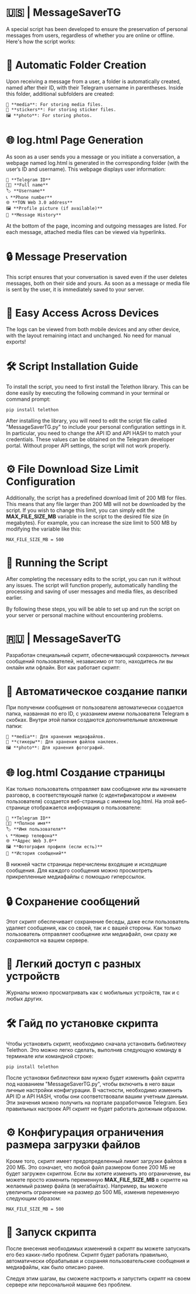 # 🇺🇸 | MessageSaverTG

A special script has been developed to ensure the preservation of personal messages from users, regardless of whether you are online or offline. Here's how the script works:

# 📂 Automatic Folder Creation

Upon receiving a message from a user, a folder is automatically created, named after their ID, with their Telegram username in parentheses. Inside this folder, additional subfolders are created:

    📸 **media**: For storing media files.
    💬 **stickers**: For storing sticker files.
    🖼️ **photo**: For storing photos.

# 🌐 log.html Page Generation

As soon as a user sends you a message or you initiate a conversation, a webpage named log.html is generated in the corresponding folder (with the user’s ID and username). This webpage displays user information:

    📱 **Telegram ID**
    🧑‍💼 **Full name**
    🏷️ **Username**
    📞 **Phone number**
    🌐 **TON Web 3.0 address**
    🖼️ **Profile picture (if available)**
    💬 **Message History**

At the bottom of the page, incoming and outgoing messages are listed. For each message, attached media files can be viewed via hyperlinks.

# 🔒 Message Preservation

This script ensures that your conversation is saved even if the user deletes messages, both on their side and yours. As soon as a message or media file is sent by the user, it is immediately saved to your server.

# 📱 Easy Access Across Devices

The logs can be viewed from both mobile devices and any other device, with the layout remaining intact and unchanged. No need for manual exports!

# 🛠️ Script Installation Guide

To install the script, you need to first install the Telethon library. This can be done easily by executing the following command in your terminal or command prompt:

    pip install telethon

After installing the library, you will need to edit the script file called "MessageSaverTG.py" to include your personal configuration settings in it. In particular, you need to change the API ID and API HASH to match your credentials. These values can be obtained on the Telegram developer portal. Without proper API settings, the script will not work properly.

# ⚙️ File Download Size Limit Configuration

Additionally, the script has a predefined download limit of 200 MB for files. This means that any file larger than 200 MB will not be downloaded by the script. If you wish to change this limit, you can simply edit the **MAX_FILE_SIZE_MB** variable in the script to the desired file size (in megabytes). For example, you can increase the size limit to 500 MB by modifying the variable like this:

    MAX_FILE_SIZE_MB = 500

# 🚀 Running the Script

After completing the necessary edits to the script, you can run it without any issues. The script will function properly, automatically handling the processing and saving of user messages and media files, as described earlier.

By following these steps, you will be able to set up and run the script on your server or personal machine without encountering problems.

# 🇷🇺 | MessageSaverTG

Разработан специальный скрипт, обеспечивающий сохранность личных сообщений пользователей, независимо от того, находитесь ли вы онлайн или офлайн. Вот как работает скрипт:

# 📂 Автоматическое создание папки

При получении сообщения от пользователя автоматически создается папка, названная по его ID, с указанием имени пользователя Telegram в скобках. Внутри этой папки создаются дополнительные вложенные папки:

    📸 **media**: Для хранения медиафайлов.
    💬 **стикеры**: Для хранения файлов наклеек.
    🖼️ **photo**: Для хранения фотографий.

# 🌐 log.html Создание страницы

Как только пользователь отправляет вам сообщение или вы начинаете разговор, в соответствующей папке (с идентификатором и именем пользователя) создается веб-страница с именем log.html. На этой веб-странице отображается информация о пользователе:

    📱 **Telegram ID**
    🧑‍💼 **Полное имя**
    🏷️ **Имя пользователя**
    📞 **Номер телефона**
    🌐 **Адрес Web 3.0**
    🖼️ **Фотография профиля (если есть)**
    💬 **История сообщений**

В нижней части страницы перечислены входящие и исходящие сообщения. Для каждого сообщения можно просмотреть прикрепленные медиафайлы с помощью гиперссылок.

# 🔒 Сохранение сообщений
Этот скрипт обеспечивает сохранение беседы, даже если пользователь удаляет сообщения, как со своей, так и с вашей стороны. Как только пользователь отправляет сообщение или медиафайл, они сразу же сохраняются на вашем сервере.

# 📱 Легкий доступ с разных устройств
Журналы можно просматривать как с мобильных устройств, так и с любых других.

# 🛠️ Гайд по установке скрипта

Чтобы установить скрипт, необходимо сначала установить библиотеку Telethon. Это можно легко сделать, выполнив следующую команду в терминале или командной строке:

    pip install telethon

После установки библиотеки вам нужно будет изменить файл скрипта под названием "MessageSaverTG.py", чтобы включить в него ваши личные настройки конфигурации. В частности, необходимо изменить API ID и API HASH, чтобы они соответствовали вашим учетным данным. Эти значения можно получить на портале разработчиков Telegram. Без правильных настроек API скрипт не будет работать должным образом.

# ⚙️ Конфигурация ограничения размера загрузки файлов

Кроме того, скрипт имеет предопределенный лимит загрузки файлов в 200 МБ. Это означает, что любой файл размером более 200 МБ не будет загружен скриптом. Если вы хотите изменить это ограничение, вы можете просто изменить переменную **MAX_FILE_SIZE_MB** в скрипте на желаемый размер файла (в мегабайтах). Например, вы можете увеличить ограничение на размер до 500 МБ, изменив переменную следующим образом:

    MAX_FILE_SIZE_MB = 500

# 🚀 Запуск скрипта

После внесения необходимых изменений в скрипт вы можете запускать его без каких-либо проблем. Скрипт будет работать правильно, автоматически обрабатывая и сохраняя пользовательские сообщения и медиафайлы, как было описано ранее.

Следуя этим шагам, вы сможете настроить и запустить скрипт на своем сервере или персональной машине без проблем.
